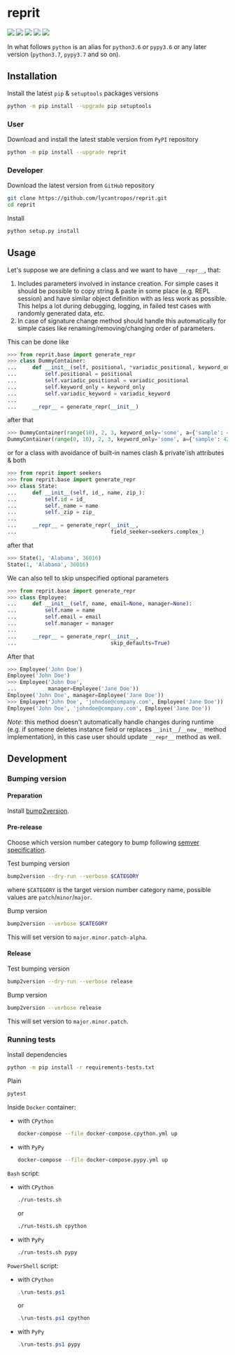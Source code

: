 reprit
======

[![](https://github.com/lycantropos/reprit/workflows/CI/badge.svg)](https://github.com/lycantropos/reprit/actions/workflows/ci.yml "Github Actions")
[![](https://readthedocs.org/projects/reprit/badge/?version=latest)](https://reprit.readthedocs.io/en/latest "Documentation")
[![](https://codecov.io/gh/lycantropos/reprit/branch/master/graph/badge.svg)](https://codecov.io/gh/lycantropos/reprit "Codecov")
[![](https://img.shields.io/github/license/lycantropos/reprit.svg)](https://github.com/lycantropos/reprit/blob/master/LICENSE "License")
[![](https://badge.fury.io/py/reprit.svg)](https://badge.fury.io/py/reprit "PyPI")

In what follows `python` is an alias for `python3.6` or `pypy3.6`
or any later version (`python3.7`, `pypy3.7` and so on).

Installation
------------

Install the latest `pip` & `setuptools` packages versions
```bash
python -m pip install --upgrade pip setuptools
```

### User

Download and install the latest stable version from `PyPI` repository
```bash
python -m pip install --upgrade reprit
```

### Developer

Download the latest version from `GitHub` repository
```bash
git clone https://github.com/lycantropos/reprit.git
cd reprit
```

Install
```bash
python setup.py install
```

Usage
-----

Let's suppose we are defining a class and we want to have `__repr__`, that:

1. Includes parameters involved in instance creation. 
For simple cases it should be possible 
to copy string & paste in some place (e.g. REPL session) 
and have similar object definition with as less work as possible. 
This helps a lot during debugging, logging, 
in failed test cases with randomly generated data, etc.
2. In case of signature change 
method should handle this automatically for simple cases 
like renaming/removing/changing order of parameters.

This can be done like
```python
>>> from reprit.base import generate_repr
>>> class DummyContainer:
...     def __init__(self, positional, *variadic_positional, keyword_only, **variadic_keyword):
...         self.positional = positional
...         self.variadic_positional = variadic_positional
...         self.keyword_only = keyword_only
...         self.variadic_keyword = variadic_keyword
...
...     __repr__ = generate_repr(__init__)

```
after that
```python
>>> DummyContainer(range(10), 2, 3, keyword_only='some', a={'sample': 42})
DummyContainer(range(0, 10), 2, 3, keyword_only='some', a={'sample': 42})

```
or for a class with avoidance of built-in names clash
& private'ish attributes
& both
```python
>>> from reprit import seekers
>>> from reprit.base import generate_repr
>>> class State:
...     def __init__(self, id_, name, zip_):
...         self.id = id_
...         self._name = name
...         self._zip = zip_
...
...     __repr__ = generate_repr(__init__,
...                              field_seeker=seekers.complex_)

```
after that
```python
>>> State(1, 'Alabama', 36016)
State(1, 'Alabama', 36016)

```

We can also tell to skip unspecified optional parameters
```python
>>> from reprit.base import generate_repr
>>> class Employee:
...     def __init__(self, name, email=None, manager=None):
...         self.name = name
...         self.email = email
...         self.manager = manager
... 
...     __repr__ = generate_repr(__init__,
...                              skip_defaults=True)

```
After that
```python
>>> Employee('John Doe')
Employee('John Doe')
>>> Employee('John Doe',
...          manager=Employee('Jane Doe'))
Employee('John Doe', manager=Employee('Jane Doe'))
>>> Employee('John Doe', 'johndoe@company.com', Employee('Jane Doe'))
Employee('John Doe', 'johndoe@company.com', Employee('Jane Doe'))

```

*Note*: this method doesn't automatically handle changes during runtime 
(e.g. if someone deletes instance field 
or replaces `__init__`/`__new__` method implementation), 
in this case user should update `__repr__` method as well.

Development
-----------

### Bumping version

#### Preparation

Install
[bump2version](https://github.com/c4urself/bump2version#installation).

#### Pre-release

Choose which version number category to bump following [semver
specification](http://semver.org/).

Test bumping version
```bash
bump2version --dry-run --verbose $CATEGORY
```

where `$CATEGORY` is the target version number category name, possible
values are `patch`/`minor`/`major`.

Bump version
```bash
bump2version --verbose $CATEGORY
```

This will set version to `major.minor.patch-alpha`. 

#### Release

Test bumping version
```bash
bump2version --dry-run --verbose release
```

Bump version
```bash
bump2version --verbose release
```

This will set version to `major.minor.patch`.

### Running tests

Install dependencies
```bash
python -m pip install -r requirements-tests.txt
```

Plain
```bash
pytest
```

Inside `Docker` container:
- with `CPython`
  ```bash
  docker-compose --file docker-compose.cpython.yml up
  ```
- with `PyPy`
  ```bash
  docker-compose --file docker-compose.pypy.yml up
  ```

`Bash` script:
- with `CPython`
  ```bash
  ./run-tests.sh
  ```
  or
  ```bash
  ./run-tests.sh cpython
  ```

- with `PyPy`
  ```bash
  ./run-tests.sh pypy
  ```

`PowerShell` script:
- with `CPython`
  ```powershell
  .\run-tests.ps1
  ```
  or
  ```powershell
  .\run-tests.ps1 cpython
  ```
- with `PyPy`
  ```powershell
  .\run-tests.ps1 pypy
  ```
